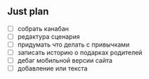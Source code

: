 ## Just plan
- [ ] собрать канабан
- [ ] редактура сценария
- [ ] придумать что делать с привычками
- [ ] записать историю о подарках родителей
- [ ] дебаг мобильной версии сайта 
- [ ] добавление или текста
